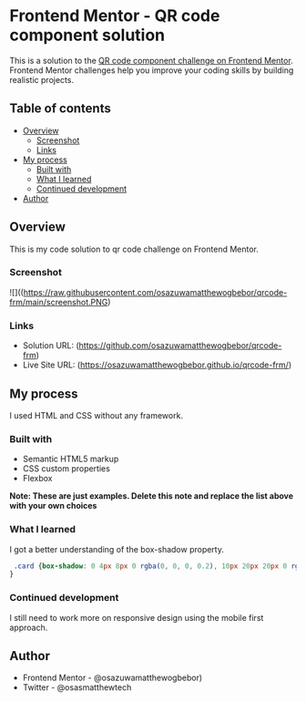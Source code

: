 # Frontend Mentor - QR code component solution

This is a solution to the [QR code component challenge on Frontend Mentor](https://www.frontendmentor.io/challenges/qr-code-component-iux_sIO_H). Frontend Mentor challenges help you improve your coding skills by building realistic projects. 

## Table of contents

- [Overview](#overview)
  - [Screenshot](#screenshot)
  - [Links](#links)
- [My process](#my-process)
  - [Built with](#built-with)
  - [What I learned](#what-i-learned)
  - [Continued development](#continued-development)
- [Author](#author)


## Overview
This is my code solution to qr code challenge on Frontend Mentor.
### Screenshot

![]((https://raw.githubusercontent.com/osazuwamatthewogbebor/qrcode-frm/main/screenshot.PNG)


### Links

- Solution URL: (https://github.com/osazuwamatthewogbebor/qrcode-frm)
- Live Site URL: (https://osazuwamatthewogbebor.github.io/qrcode-frm/)

## My process
I used HTML and CSS without any framework.
### Built with

- Semantic HTML5 markup
- CSS custom properties
- Flexbox

**Note: These are just examples. Delete this note and replace the list above with your own choices**

### What I learned
I got a better understanding of the box-shadow property.

```css
 .card {box-shadow: 0 4px 8px 0 rgba(0, 0, 0, 0.2), 10px 20px 20px 0 rgba(0, 0, 0, 0.19);
}
```

### Continued development
I still need to work more on responsive design using the mobile first approach.


## Author
- Frontend Mentor - @osazuwamatthewogbebor)
- Twitter - @osasmatthewtech


